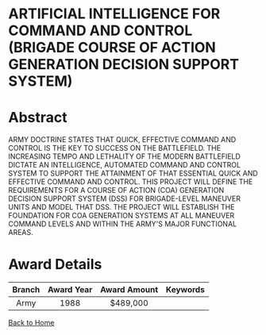 
ARTIFICIAL INTELLIGENCE FOR COMMAND AND CONTROL (BRIGADE COURSE OF ACTION GENERATION DECISION SUPPORT SYSTEM)
=============================================================================================================

# Abstract


ARMY DOCTRINE STATES THAT QUICK, EFFECTIVE COMMAND AND CONTROL IS THE KEY TO SUCCESS ON THE BATTLEFIELD. THE INCREASING TEMPO AND LETHALITY OF THE MODERN BATTLEFIELD DICTATE AN INTELLIGENCE, AUTOMATED COMMAND AND CONTROL SYSTEM TO SUPPORT THE ATTAINMENT OF THAT ESSENTIAL QUICK AND EFFECTIVE COMMAND AND CONTROL. THIS PROJECT WILL DEFINE THE REQUIREMENTS FOR A COURSE OF ACTION (COA) GENERATION DECISION SUPPORT SYSTEM (DSS) FOR BRIGADE-LEVEL MANEUVER UNITS AND MODEL THAT DSS. THE PROJECT WILL ESTABLISH THE FOUNDATION FOR COA GENERATION SYSTEMS AT ALL MANEUVER COMMAND LEVELS AND WITHIN THE ARMY'S MAJOR FUNCTIONAL AREAS.  

# Award Details

|Branch|Award Year|Award Amount|Keywords|
| :---: | :---: | :---: | :---: |
|Army|1988|$489,000||
  
  


[Back to Home](https://github.com/chrischow/dod_sbir_awards/CC/#872)